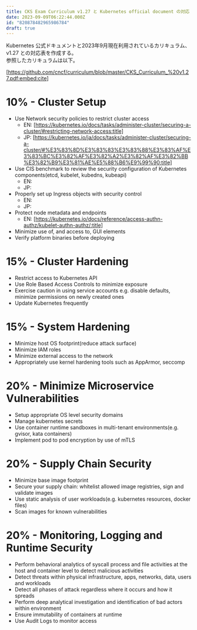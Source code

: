 ```yaml
---
title: CKS Exam Curriculum v1.27 と Kubernetes official document の対応
date: 2023-09-09T06:22:44.000Z
id: "820878482965986784"
draft: true
---
```

Kubernetes 公式ドキュメントと2023年9月現在利用されているカリキュラム、v1.27 との対応表を作成する。  
参照したカリキュラムは以下。

[https://github.com/cncf/curriculum/blob/master/CKS_Curriculum_%20v1.27.pdf:embed:cite]

# 10% - Cluster Setup

- Use Network security policies to restrict cluster access  
  - EN: [https://kubernetes.io/docs/tasks/administer-cluster/securing-a-cluster/#restricting-network-access:title]
  - JP: [https://kubernetes.io/ja/docs/tasks/administer-cluster/securing-a-cluster/#%E3%83%8D%E3%83%83%E3%83%88%E3%83%AF%E3%83%BC%E3%82%AF%E3%82%A2%E3%82%AF%E3%82%BB%E3%82%B9%E3%81%AE%E5%88%B6%E9%99%90:title]
- Use CIS benchmark to review the security configuration of Kubernetes components(etcd, kubelet, kubedns, kubeapi)  
  - EN:
  - JP: 
- Properly set up Ingress objects with security control  
  - EN:
  - JP: 
- Protect node metadata and endpoints  
  - EN: [https://kubernetes.io/docs/reference/access-authn-authz/kubelet-authn-authz/:title]
- Minimize use of, and access to, GUI elements 
- Verify platform binaries before deploying  

# 15% - Cluster Hardening

- Restrict access to Kubernetes API
- Use Role Based Access Controls to minimize exposure  
- Exercise caution in using service accounts e.g. disable defaults, minimize permissions on newly created ones 
- Update Kubernetes frequently  

# 15% - System Hardening

- Minimize host OS footprint(reduce attack surface)  
- Minimize IAM roles  
- Minimize external access to the network  
- Appropriately use kernel hardening tools such as AppArmor, seccomp  

# 20% - Minimize Microservice Vulnerabilities

- Setup appropriate OS level security domains
- Manage kubernetes secrets  
- Use container runtime sandboxes in multi-tenant environments(e.g. gvisor, kata containers)  
- Implement pod to pod encryption by use of mTLS

# 20% - Supply Chain Security

- Minimize base image footprint 
- Secure your supply chain: whitelist allowed image registries, sign and validate images 
- Use static analysis of user workloads(e.g. kubernetes resources, docker files) 
- Scan images for known vulnerabilities 

# 20% - Monitoring, Logging and Runtime Security

- Perform behavioral analytics of syscall process and file activities at the host and container level to detect malicious activities  
- Detect threats within physical infrastructure, apps, networks, data, users and workloads
- Detect all phases of attack regardless where it occurs and how it spreads  
- Perform deep analytical investigation and identification of bad actors within environment  
- Ensure immutability of containers at runtime  
- Use Audit Logs to monitor access  
